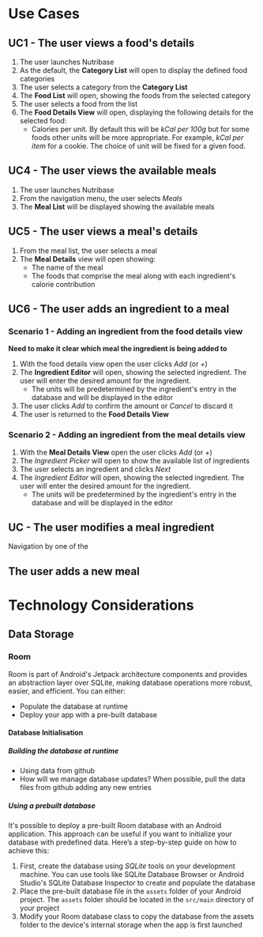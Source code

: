 # Use Cases
## UC1  - The user views a food's details
1. The user launches Nutribase
2. As the default, the **Category List** will open to display the defined food categories
3. The user selects a category from the **Category List**
4. The **Food List** will open, showing the foods from the selected category
5. The user selects a food from the list
6. The **Food Details View**  will open, displaying the following details for the selected food:
   - Calories per unit.
     By default this will be *kCal per 100g* but for some foods other units will be more appropriate. For example, *kCal per item* for a cookie.
     The choice of unit will be fixed for a given food.
## UC4 - The user views the available meals
1. The user launches Nutribase
2. From the navigation menu, the user selects *Meals*
3. The **Meal List** will be displayed showing the available meals
## UC5 - The user views a meal's details
1. From the meal list, the user selects a meal
2. The **Meal Details** view will open showing:
   - The name of the meal
   - The foods that comprise the meal along with each ingredient's calorie contribution
## UC6 - The user adds an ingredient to a meal
### Scenario 1 - Adding an ingredient from the food details view
**Need to make it clear which meal the ingredient is being added to**
1. With the food details view open the user clicks *Add* (or *+*)
2. The **Ingredient Editor** will open, showing the selected ingredient. The user will enter the desired amount for the ingredient.
   - The units will be predetermined by the ingredient's entry in the database and will be displayed in the editor 
3. The user clicks *Add* to confirm the amount or *Cancel* to discard it
4. The user is returned to the **Food Details View**
### Scenario 2 - Adding an ingredient from the meal details view
1. With the **Meal Details View** open the user clicks *Add* (or *+*)
2. The *Ingredient Picker* will open to show the available list of ingredients
3. The user selects an ingredient and clicks *Next*
4. The *Ingredient Editor* will open, showing the selected ingredient. The user will enter the desired amount for the ingredient.
   - The units will be predetermined by the ingredient's entry in the database and will be displayed in the editor 
 
## UC - The user modifies a meal ingredient
Navigation by one of the 
## The user adds a new meal



# Technology Considerations
## Data Storage
### Room
Room is part of Android's Jetpack architecture components and provides an abstraction layer over SQLite, making database operations more robust, easier, and efficient. You can either:
* Populate the database at runtime
* Deploy your app with a pre-built database
#### Database Initialisation
##### Building the database at runtime
* Using data from github
* How will we manage database updates?
  When possible, pull the data files from github adding any new entries
##### Using a prebuilt database
It's possible to deploy a pre-built Room database with an Android application. This approach can be useful if you want to initialize your database with predefined data. Here’s a step-by-step guide on how to achieve this:

1. First, create the database using *SQLite* tools on your development machine. You can use tools like SQLite Database Browser or Android Studio's SQLite Database Inspector to create and populate the database
2. Place the pre-built database file in the `assets` folder of your Android project. The `assets` folder should be located in the `src/main` directory of your project
3. Modify your Room database class to copy the database from the assets folder to the device's internal storage when the app is first launched
